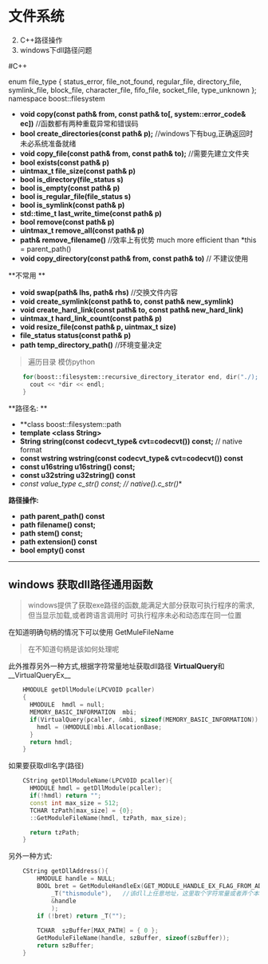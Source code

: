 # 文件系统

2. C++路径操作
3. windows下dll路径问题

#C++

enum file_type { status_error, file_not_found, regular_file, directory_file,
                       symlink_file, block_file, character_file, fifo_file, socket_file,
                       type_unknown
                     };
namespace boost::filesystem

* **void         copy(const path& from, const path& to[, system::error_code& ec])**   //函数都有两种重载异常和错误码
* **bool         create_directories(const path& p);**      //windows下有bug,正确返回时未必系统准备就绪
* **void         copy_file(const path& from, const path& to);**  	//需要先建立文件夹
* **bool         exists(const path& p)**
* **uintmax_t    file_size(const path& p)**
* **bool         is_directory(file_status s)**
* **bool         is_empty(const path& p)**
* **bool         is_regular_file(file_status s)**
* **bool         is_symlink(const path& p)**
* **std::time_t  last_write_time(const path& p)**
* **bool         remove(const path& p)**
* **uintmax_t    remove_all(const path& p)**
* **path& remove_filename()**		//效率上有优势 much more efficient than *this = parent_path()
* **void copy_directory(const path& from, const path& to)**			// 不建议使用

**不常用                                                                       **
* **void swap(path& lhs, path& rhs)**			//交换文件内容
* **void         create_symlink(const path& to, const path& new_symlink)**
* **void         create_hard_link(const path& to, const path& new_hard_link)**
* **uintmax_t    hard_link_count(const path& p)**
* **void         resize_file(const path& p, uintmax_t size)**
* **file_status  status(const path& p)**
* **path         temp_directory_path()**		//环境变量决定

>遍历目录 模仿python
```c++
    for(boost::filesystem::recursive_directory_iterator end, dir("./); dir != end; ++dir){
      cout << *dir << endl;
    }
```

**路径名: **
* **class  boost::filesystem::path
* **template &lt;class String&gt;**
* **String string(const codecvt_type& cvt=codecvt()) const;**			// native format
* **const wstring       wstring(const codecvt_type& cvt=codecvt()) const**
* **const u16string     u16string() const;**
* **const u32string     u32string() const**
* **const value_type*   c_str() const;   // native().c_str()**

**路径操作:**

* **path  parent_path() const**
* **path  filename() const;**
* **path  stem() const;**
* **path  extension() const**
* **bool empty() const**

---

## windows 获取dll路径通用函数
>windows提供了获取exe路径的函数,能满足大部分获取可执行程序的需求,但当显示加载,或者跨语言调用时
可执行程序未必和动态库在同一位置

在知道明确句柄的情况下可以使用
GetMuleFileName

>在不知道句柄是该如何处理呢

此外推荐另外一种方式,根据字符常量地址获取dll路径
**VirtualQuery**和__VirtualQueryEx__
```C++
    HMODULE getDllModule(LPCVOID pcaller)
    {
      HMODULE  hmdl = null;
      MEMORY_BASIC_INFORMATION  mbi;
      if(VirtualQuery(pcaller, &mbi, sizeof(MEMORY_BASIC_INFORMATION)) ==  sizeof(MEMORY_BASIC_INFORMATION)  ){
        hmdl = (HMODULE)mbi.AllocationBase;
      }
      return hmdl;
    }
```
如果要获取dll名字(路径)
```C++
    CString getDllModuleName(LPCVOID pcaller){
      HMODULE hmdl = getDllModule(pcaller);
      if(!hmdl) return "";
      const int max_size = 512;
      TCHAR tzPath[max_size] = {0};
      ::GetModuleFileName(hmdl, tzPath, max_size);

      return tzPath;
    }
```

另外一种方式:
```C++
    CString getDllAddress(){  
        HMODULE handle = NULL;  
        BOOL bret = GetModuleHandleEx(GET_MODULE_HANDLE_EX_FLAG_FROM_ADDRESS,  
            _T("thismodule"),   //该dll上任意地址，这里取个字符常量或者弄个本地函数地址;  
            &handle  
            );  
        if (!bret) return _T("");  
    
        TCHAR  szBuffer[MAX_PATH] = { 0 };  
        GetModuleFileName(handle, szBuffer, sizeof(szBuffer));  
        return szBuffer;  
    }  
```